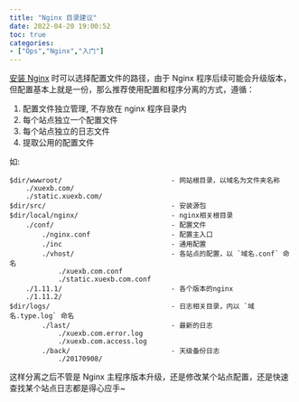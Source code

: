 ```yaml
---
title: "Nginx 目录建议"
date: 2022-04-20 19:00:52
toc: true
categories:
- ["Ops","Nginx","入门"]
---
```


[安装 Nginx](nginx_guide_linux-install) 时可以选择配置文件的路径，由于 Nginx 程序后续可能会升级版本，但配置基本上就是一份，那么推荐使用配置和程序分离的方式，遵循：

1. 配置文件独立管理, 不存放在 nginx 程序目录内
2. 每个站点独立一个配置文件
3. 每个站点独立的日志文件
4. 提取公用的配置文件

如:



```
$dir/wwwroot/                           - 网站根目录，以域名为文件夹名称
    ./xuexb.com/
    ./static.xuexb.com/
$dir/src/                               - 安装源包
$dir/local/nginx/                       - nginx相关根目录
    ./conf/                             - 配置文件
        ./nginx.conf                    - 配置主入口
        ./inc                           - 通用配置
        ./vhost/                        - 各站点的配置，以 `域名.conf` 命名
            ./xuexb.com.conf
            ./static.xuexb.com.conf
    ./1.11.1/                           - 各个版本的nginx
    ./1.11.2/
$dir/logs/                              - 日志相关目录，内以 `域名.type.log` 命名
        ./last/                         - 最新的日志
            ./xuexb.com.error.log
            ./xuexb.com.access.log
        ./back/                         - 天级备份日志
            ./20170908/
```
这样分离之后不管是 Nginx 主程序版本升级，还是修改某个站点配置，还是快速查找某个站点日志都是得心应手~

